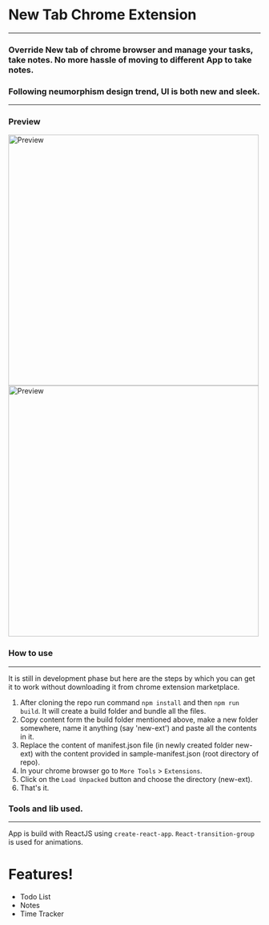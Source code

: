 # New Tab Chrome Extension

---
### Override New tab of chrome browser and manage your tasks, take notes. No more hassle of moving to different App to take notes.

### Following neumorphism design trend, UI is both new and sleek.
---

### Preview
<img src="https://i.imgur.com/pVeyuue.png" width="500px" alt="Preview"/>
<img src="https://i.imgur.com/vlTEgZN.png" width="500px" alt="Preview"/>


### How to use
---
It is still in development phase but here are the steps by which you can get it to work without downloading it from chrome extension marketplace.
1. After cloning the repo run command `npm install` and then `npm run build`. It will create a build folder and bundle all the files.
2. Copy content form the build folder mentioned above, make a new folder somewhere, name it anything (say 'new-ext') and paste all the contents in it.
3. Replace the content of manifest.json file (in newly created folder new-ext) with the content provided in sample-manifest.json (root directory of repo).
4. In your chrome browser go to `More Tools` > `Extensions`.
5. Click on the `Load Unpacked` button and choose the directory (new-ext).
6. That's it.

### Tools and lib used.
---
App is build with ReactJS using `create-react-app`.
`React-transition-group` is used for animations.

# Features!

  - Todo List
  - Notes
  - Time Tracker

